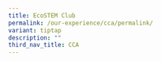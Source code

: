 ```yaml
---
title: EcoSTEM Club
permalink: /our-experience/cca/permalink/
variant: tiptap
description: ""
third_nav_title: CCA
---
```

